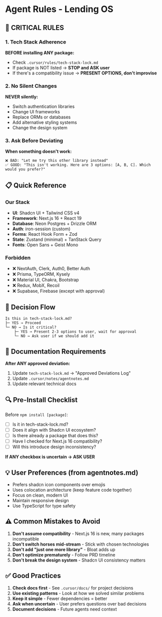 # Agent Rules - Lending OS

## 🚨 CRITICAL RULES

### 1. Tech Stack Adherence
**BEFORE installing ANY package:**
- Check `.cursor/rules/tech-stack-lock.md`
- If package is NOT listed → **STOP and ASK user**
- If there's a compatibility issue → **PRESENT OPTIONS, don't improvise**

### 2. No Silent Changes
**NEVER silently:**
- Switch authentication libraries
- Change UI frameworks
- Replace ORMs or databases
- Add alternative styling systems
- Change the design system

### 3. Ask Before Deviating
**When something doesn't work:**
```
❌ BAD: "Let me try this other library instead"
✅ GOOD: "This isn't working. Here are 3 options: [A, B, C]. Which would you prefer?"
```

## 📋 Quick Reference

### Our Stack
- **UI**: Shadcn UI + Tailwind CSS v4
- **Framework**: Next.js 16 + React 19
- **Database**: Neon Postgres + Drizzle ORM
- **Auth**: iron-session (custom)
- **Forms**: React Hook Form + Zod
- **State**: Zustand (minimal) + TanStack Query
- **Fonts**: Open Sans + Geist Mono

### Forbidden
- ❌ NextAuth, Clerk, Auth0, Better Auth
- ❌ Prisma, TypeORM, Kysely
- ❌ Material UI, Chakra, Bootstrap
- ❌ Redux, MobX, Recoil
- ❌ Supabase, Firebase (except with approval)

## 🎯 Decision Flow

```
Is this in tech-stack-lock.md?
├─ YES → Proceed
└─ NO → Is it critical?
    ├─ YES → Present 2-3 options to user, wait for approval
    └─ NO → Ask user if we should add it
```

## 📝 Documentation Requirements

**After ANY approved deviation:**
1. Update `tech-stack-lock.md` → "Approved Deviations Log"
2. Update `.cursor/notes/agentnotes.md`
3. Update relevant technical docs

## 🔍 Pre-Install Checklist

Before `npm install [package]`:
- [ ] Is it in tech-stack-lock.md?
- [ ] Does it align with Shadcn UI ecosystem?
- [ ] Is there already a package that does this?
- [ ] Have I checked for Next.js 16 compatibility?
- [ ] Will this introduce design inconsistency?

**If ANY checkbox is uncertain → ASK USER**

## 💡 User Preferences (from agentnotes.md)

- Prefers shadcn icon components over emojis
- Uses colocation architecture (keep feature code together)
- Focus on clean, modern UI
- Maintain responsive design
- Use TypeScript for type safety

## ⚠️ Common Mistakes to Avoid

1. **Don't assume compatibility** - Next.js 16 is new, many packages incompatible
2. **Don't switch horses mid-stream** - Stick with chosen technologies
3. **Don't add "just one more library"** - Bloat adds up
4. **Don't optimize prematurely** - Follow PRD timeline
5. **Don't break the design system** - Shadcn UI consistency matters

## ✅ Good Practices

1. **Check docs first** - See `.cursor/docs/` for project decisions
2. **Use existing patterns** - Look at how we solved similar problems
3. **Keep it simple** - Fewer dependencies = better
4. **Ask when uncertain** - User prefers questions over bad decisions
5. **Document decisions** - Future agents need context

